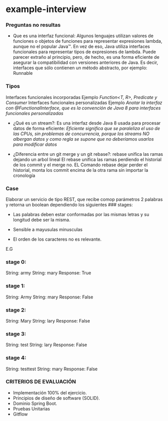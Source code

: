# example-interview

### Preguntas no resultas
* Que es una interfaz funcional:
Algunos lenguajes utilizan valores de funciones o objetos de funciones para representar expresiones lambda, aunque no el popular Java™. En vez de eso, Java utiliza interfaces funcionales para representar tipos de expresiones de lambda. Puede parecer extraño al principio, pero, de hecho, es una forma eficiente de asegurar la compatibilidad con versiones anteriores de Java.
Es decir, interfaces que sólo contienen un método abstracto, por ejemplo:
Runnable
### Tipos 
Interfaces funcionales incorporadas Ejemplo *Function<T, R>, Predicate<T> y Consumer<T>*
Interfaces funcionales personalizadas Ejemplo *Anotar la interfaz con @FunctionalInterface, que es la convención de Java 8 para interfaces funcionales personalizadas*

* ¿Qué es un stream?:
Es una interfaz desde Java 8 usada para procesar datos de forma eficiente:
*Eficiente significa que se paraleliza el uso de las CPUs, sin problemas de concurrencia, porque los streams NO albergan datos y como regla se supone que no deberíamos usarlos para modificar datos*

* ¿Diferencia entre un git merge y un git rebase?:
rebase unifica las ramas dejando un arbol lineal
El rebase unifica las ramas perdiendo el historial de los commit y el merge no.
EL Comando rebase dejar perder el historial, monta los commit encima de la otra rama sin importar la cronología





### Case
Elaborar un servicio de tipo REST, que recibe comop parámetros  2 palabras y retorna un boolean dependiendo los siguientes ### stages:

* Las palabras deben  estar conformadas por  las mismas  letras y su longitud debe  ser la misma.

* Sensible a mayusulas minusculas

* El orden de los caracteres no es relevante.


E.G
### stage 0:

String: army
String: mary
Response: True

### stage 1:

String: Army
String: mary
Response: False

### stage 2:

String: Mary
String: lary
Response: False

### stage 3:

String: test
String: lary
Response: False

### stage 4:

String: testtest
String: mary
Response: False

### CRITERIOS DE EVALUACIÓN
* Implementación 100% del  ejercicio.
* Principios de diseño de software (SOLID).
* Dominio Spring Boot.
* Pruebas Unitarias
* Gitflow